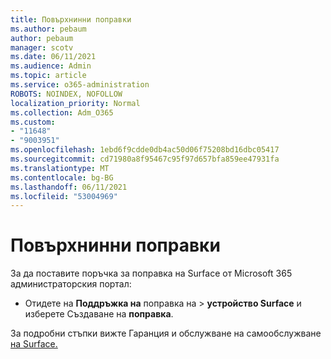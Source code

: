 ```yaml
---
title: Повърхнинни поправки
ms.author: pebaum
author: pebaum
manager: scotv
ms.date: 06/11/2021
ms.audience: Admin
ms.topic: article
ms.service: o365-administration
ROBOTS: NOINDEX, NOFOLLOW
localization_priority: Normal
ms.collection: Adm_O365
ms.custom:
- "11648"
- "9003951"
ms.openlocfilehash: 1ebd6f9cdde0db4ac50d06f75208bd16dbc05417
ms.sourcegitcommit: cd71980a8f95467c95f97d657bfa859ee47931fa
ms.translationtype: MT
ms.contentlocale: bg-BG
ms.lasthandoff: 06/11/2021
ms.locfileid: "53004969"
---
```

# <a name="surface-repairs"></a>Повърхнинни поправки

За да поставите поръчка за поправка на Surface от Microsoft 365 администраторския портал:

- Отидете на **Поддръжка на** поправка на  >  **устройство Surface** и изберете Създаване на **поправка**. 

За подробни стъпки вижте Гаранция и обслужване на самообслужване [на Surface.](/surface/self-serve-warranty-service)